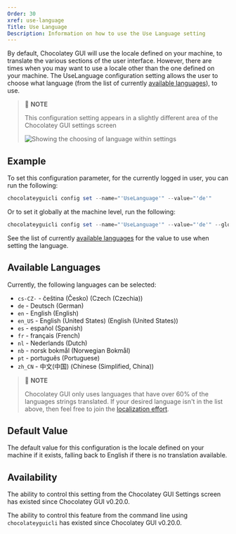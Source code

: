 ```yaml
---
Order: 30
xref: use-language
Title: Use Language
Description: Information on how to use the Use Language setting
---
```


By default, Chocolatey GUI will use the locale defined on your machine, to translate the various sections of the user
interface.  However, there are times when you may want to use a locale other than the one defined on your machine.  The
UseLanguage configuration setting allows the user to choose what language (from the list of currently [available languages](xref:use-language#available-languages)),
to use.

> :memo: **NOTE**
>
> This configuration setting appears in a slightly different area of the Chocolatey GUI settings screen
>
> ![Showing the choosing of language within settings](/assets/images/chocolatey-gui/user_interface_settings_language.png "Showing the choosing of language within settings")

## Example

To set this configuration parameter, for the currently logged in user, you can run the following:

```powershell
chocolateyguicli config set --name="'UseLanguage'" --value="'de'"
```

Or to set it globally at the machine level, run the following:

```powershell
chocolateyguicli config set --name="'UseLanguage'" --value="'de'" --global
```

See the list of currently [available languages](xref:use-language#available-languages) for the value to use when setting
the language.

## Available Languages

Currently, the following languages can be selected:

- `cs-CZ-` - čeština (Česko) (Czech (Czechia))
- `de` - Deutsch (German)
- `en` - English (English)
- `en_US` - English (United States) (English (United States))
- `es` - español (Spanish)
- `fr` - français (French)
- `nl` - Nederlands (Dutch)
- `nb` - norsk bokmål (Norwegian Bokmål)
- `pt` - português (Portuguese)
- `zh_CN` - 中文(中国) (Chinese (Simplified, China))

> :memo: **NOTE**
>
> Chocolatey GUI only uses languages that have over 60% of the languages strings translated. If your desired language
> isn't in the list above, then feel free to join the [localization effort](xref:gui-localization).

## Default Value

The default value for this configuration is the locale defined on your machine if it exists, falling back to English if there is no translation available.

## Availability

The ability to control this setting from the Chocolatey GUI Settings screen has existed since Chocolatey GUI v0.20.0.

The ability to control this feature from the command line using `chocolateyguicli` has existed since Chocolatey GUI
v0.20.0.